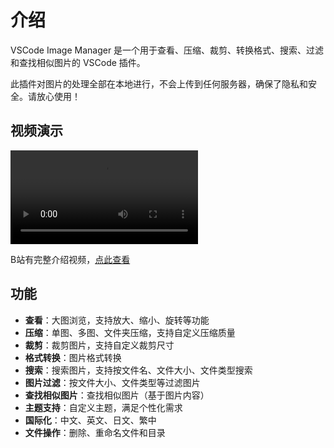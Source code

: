 # 介绍

VSCode Image Manager 是一个用于查看、压缩、裁剪、转换格式、搜索、过滤和查找相似图片的 VSCode 插件。

此插件对图片的处理全部在本地进行，不会上传到任何服务器，确保了隐私和安全。请放心使用！

## 视频演示

<video controls>
  <source src="./images/video.mp4" type="video/mp4">
</video>

B站有完整介绍视频，[点此查看](https://www.bilibili.com/video/BV15SQaYnEeJ)

## 功能

- **查看**：大图浏览，支持放大、缩小、旋转等功能
- **压缩**：单图、多图、文件夹压缩，支持自定义压缩质量
- **裁剪**：裁剪图片，支持自定义裁剪尺寸
- **格式转换**：图片格式转换
- **搜索**：搜索图片，支持按文件名、文件大小、文件类型搜索
- **图片过滤**：按文件大小、文件类型等过滤图片
- **查找相似图片**：查找相似图片（基于图片内容）
- **主题支持**：自定义主题，满足个性化需求
- **国际化**：中文、英文、日文、繁中
- **文件操作**：删除、重命名文件和目录
